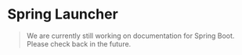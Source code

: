 # Spring Launcher
 
> We are currently still working on documentation for Spring Boot. Please check back
> in the future.